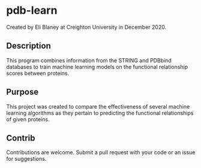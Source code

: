 # pdb-learn

Created by Eli Blaney at Creighton University in December 2020.

## Description

This program combines information from the STRING and PDBbind databases to train machine learning models on the functional relationship scores between proteins.

## Purpose

This project was created to compare the effectiveness of several machine learning algorithms as they pertain to predicting the functional relationships of given proteins.

## Contrib

Contributions are welcome. Submit a pull request with your code or an issue for suggestions.
